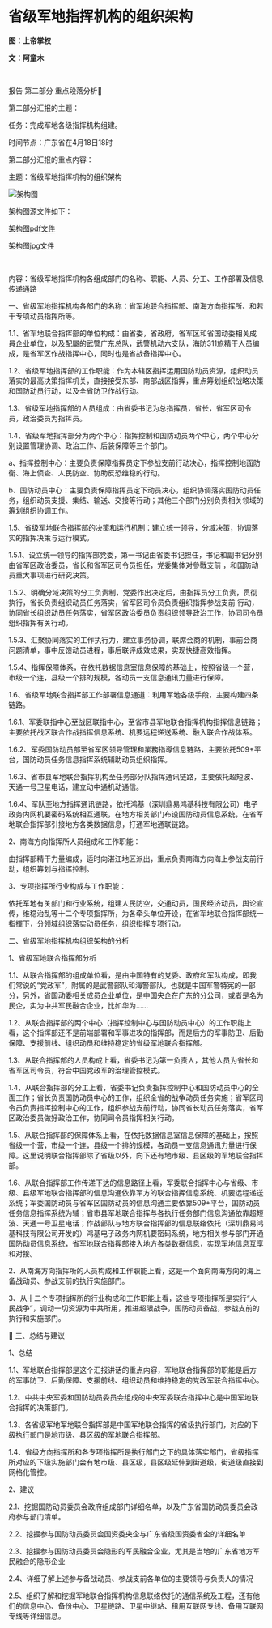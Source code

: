 # 省级军地指挥机构的组织架构

**图：上帝掌权**

**文：阿童木**


&nbsp;

报告  第二部分  重点段落分析🚨

第二部分汇报的主题：

任务：完成军地各级指挥机构组建。

时间节点：广东省在4月18日18时

第二部分汇报的重点内容：

主题：省级军地指挥机构的组织架构
 
![架构图](https://i.ibb.co/hfts62Q/image.jpg)

架构图源文件如下：

[架构图pdf文件](https://drive.google.com/file/d/12uVfLmMcw9FmoTFG3eke0d2scLQcbElB/view?usp=sharing)

[架构图jpg文件](https://drive.google.com/file/d/1_NZ3BsGWEv91R0e9qTsOpFrljvPjnA7I/view?usp=sharing)

&nbsp;

内容：省级军地指挥机构各组成部门的名称、职能、人员、分工、工作部署及信息传递通路

一、省级军地指挥机构各部门的名称：省军地联合指挥部、南海方向指挥所、和若干专项动员指挥所等。

1.1、省军地联合指挥部的单位构成：由省委，省政府，省军区和省国动委相关成員企业单位，以及配屬的武警广东总队，武警机动六支队，海防311旅精干人员编成，是省军区作战指挥中心，同时也是省战备指挥中心。

1.2、省级军地指挥部的工作职能：作为本辖区指挥运用国防动员资源，组织动员落实的最高决策指挥机关，直接接受东部、南部战区指挥，重点筹划组织战略决策和国防动员行动，以及全省防卫作战行动。

1.3、省级军地指挥部的人员组成：由省委书记为总指挥员，省长，省军区司令员，政治委员为指挥员。

1.4、省级军地指挥部分为两个中心：指挥控制和国防动员两个中心，两个中心分别设置管理协调、政治工作、后装保障等三个部门。

a、指挥控制中心：主要负责保障指挥员定下参战支前行动决心，指挥控制地面防衛、海上侦查、人民防空、协助反恐维稳的行动。

b、国防动员中心：主要负责保障指挥员定下动员决心，组织协调落实国防动员任务，组织动员支援、集结、输送、交接等行动；其他三个部门分别负责相关领域的筹划组织协调工作。

1.5、省级军地联合指挥部的决策和运行机制：建立统一领导，分域决策，协调落实的指挥决策与运行模式。

1.5.1、设立统一领导的指挥部党委，第一书记由省委书记担任，书记和副书记分别由省军区政治委员，省长和省军区司令员担任，党委集体对參戰支前 ，和国防动员重大事项进行研究决策。

1.5.2、明确分域决策的分工负责制，党委作出决定后，由指挥员分工负责，贯彻执行，省长负责组织动员任务落实，省军区司令员负责组织指挥参战支前 行动，协同省长组织动员任务落实，省军区政治委员负责组织领导政治工作，协同司令员组织指挥有关行动。

1.5.3、汇聚协同落实的工作执行力，建立事务协调，联席会商的机制，事前会商问题清单，事中反馈动员进程，事后联评成效成果，实现快捷高效指挥。

1.5.4、指挥保障体系，在依托数据信息室信息保障的基础上，按照省级一个营，市级一个连，县级一个排的规模，各动员一支信息通讯力量进行保障。

1.6、省级军地联合指挥部工作部署信息通道：利用军地各级手段，主要构建四条链路。

1.6.1、军委联指中心至战区联指中心，至省市县军地联合指挥机构指挥信息链路；主要依托战区联合作战指挥信息系统、机要远程递送系统、融入联合作战体系。

1.6.2、军委国防动员部至省军区领导管理和業務指導信息链路，主要依托509+平台，国防动员任务信息指挥系统辅助动员组织指挥。

1.6.3、省市县军地联合指挥机构至任务部分队指挥通讯链路，主要依托超短波、天通一号卫星电话，建立动中通机动通信。

1.6.4、军队至地方指挥通讯链路，依托鸿基（深圳鼎易鸿基科技有限公司）电子政务内网机要密码系统相互通联，在地方相关部门布设国防动员信息系统，在省军地联合指挥部引接地方各类数据信息，打通军地通联链路。

2、南海方向指挥所人员组成和工作职能：

由指挥部精干力量编成，适时向湛江地区派出，重点负责南海方向海上参战支前行动，组织筹划与指挥控制。

3、专项指挥所行业构成与工作职能：

依托军地有关部门和行业系统，组建人民防空，交通动员，国民经济动员，舆论宣传，维稳治乱等十二个专项指挥所，为各牵头单位开设，在省军地联合指挥部统一指揮下，分领域组织落实动员任务，组织指挥专项行动。

二、省级军地指挥机构组织架构的分析

1、省级军地联合指挥部分析

1.1、从联合指挥部的组成单位看，是由中国特有的党委、政府和军队构成，即我们常说的“党政军”，附属的是武警部队和海警部队，也就是中国军警特宪的一部分，另外，省国动委相关成员企业单位，是中国央企在广东的分公司，或者是名为民企，实为中共军民融合企业，比如华为……

1.2、从联合指挥部的两个中心（指挥控制中心与国防动员中心）的工作职能上看，这个指挥部还不是前端部署和军事进攻的指挥部，而是后方的军事防卫、后勤保障、支援前线、组织动员和维持稳定的省级军地联合指挥部。

1.3、从联合指挥部的人员构成上看，省委书记为第一负责人，其他人员为省长和省军区司令员，符合中国党政军的治理管控模式。

1.4、从联合指挥部的分工上看，省委书记负责指挥控制中心和国防动员中心的全面工作；省长负责国防动员中心的工作，组织全省的战争动员任务实施；省军区司令员负责指挥控制中心的工作，组织参战支前行动，协同省长动员任务落实，省军区政治委员做好政治工作，协同司令员指挥相关行动。

1.5、从联合指挥部的保障体系上看，在依托数据信息室信息保障的基础上，按照省级一个营，市级一个连，县级一个排的规模，各动员一支信息通讯力量进行保障。这里说明联合指挥部除了省级以外，向下还有地市级、县区级的军地联合指挥部。

1.6、从联合指挥部工作传递下达的信息路径上看，军委联合指挥中心与省级、市级、县级军地联合指挥部的信息沟通依靠军方的联合指挥信息系统、机要远程递送系统；军委国防动员与省军区国防动员的信息沟通主要依靠509+平台，国防动员任务信息指挥系统为辅；省市县军地联合指挥与各执行任务部门信息沟通依靠超短波、天通一号卫星电话；作战部队与地方联合指挥部的信息联络依托（深圳鼎易鸿基科技有限公司开发的）鸿基电子政务内网机要密码系统，地方相关参与部门开通国防动员信息系统，省军地联合指挥部接入地方各类数据信息，实现军地信息互享和对接。

2、从南海方向指挥所的人员构成和工作职能上看，这是一个面向南海方向的海上备战动员、参战支前的执行实施部门。

3、从十二个专项指挥所的行业构成和工作职能上看，这些专项指挥所是实行“人民战争”，调动一切资源为中共所用，推进超限战争，国防动员备战，参战支前的执行和实施部门。

📌 三、总结与建议

1、总结

1.1、军地联合指挥部是这个汇报讲话的重点内容，军地联合指挥部的职能是后方的军事防卫、后勤保障、支援前线、组织动员和维持稳定的党政军联合指挥中心。

1.2、中共中央军委和国防动员委员会组成的中央军委联合指挥中心是中国军地联合指挥的决策部门。

1.3、各省级军地军地联合指挥部是中国军地联合指挥的省级执行部门，对应的下级执行部门是地市级、县区级的军地联合指挥部。

1.4、省级方向指挥所和各专项指挥所是执行部门之下的具体落实部门，省级指挥所对应的下级实施部门会有地市级、县区级，县区级延伸到街道级，街道级直接到网格化管控。

2、建议

2.1、挖掘国防动员委员会政府组成部门详细名单，以及广东省国防动员委员会政府参与部门清单。

2.2、挖掘参与国防动员委员会国资委央企与广东省级国资委省企的详细名单

2.3、挖掘参与国防动员委员会隐形的军民融合企业，尤其是当地的广东省地方军民融合的隐形企业

2.4、详细了解上述参与备战动员、参战支前各单位的主要领导与负责人的情况

2.5、组织了解和挖掘军地联合指挥机构信息联络依托的通信系统及工程，还有他们的信息中心、备份中心、卫星链路、卫星中继站、租用互联网专线、备用互联网专线等详细信息。
